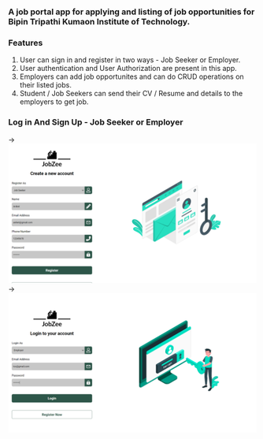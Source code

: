### A job portal app for applying and listing of job opportunities for Bipin Tripathi Kumaon Institute of Technology.

### Features
1. User can sign in and register in two ways - Job Seeker or Employer.
2. User authentication and User Authorization are present in this app.
3. Employers can add job opportunites and can do CRUD operations on their listed jobs.
4. Student / Job Seekers can send their CV / Resume and details to the employers to get job.

### Log in And Sign Up - Job Seeker or Employer
-> <img src="https://github.com/Geek-Tekina/Job-Dekho/blob/main/Screenshot%20(206).png">
-> <img src="https://github.com/Geek-Tekina/Job-Dekho/blob/main/Screenshot%20(207).png">
